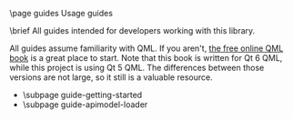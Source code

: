 \page guides Usage guides

\brief All guides intended for developers working with this library.

All guides assume familiarity with QML. If you aren't, [the free online QML book](https://www.qt.io/product/qt6/qml-book) is a great place to start.
Note that this book is written for Qt 6 QML, while this project is using Qt 5 QML.
The differences between those versions are not large, so it still is a valuable resource.

* \subpage guide-getting-started
* \subpage guide-apimodel-loader
